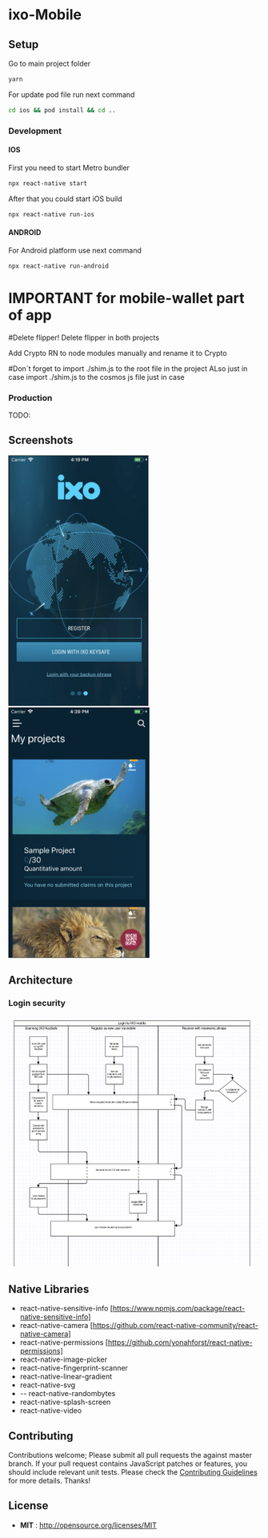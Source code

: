 # ixo-Mobile

## Setup

Go to main project folder

```sh
yarn
```

For update pod file run next command

```sh
cd ios && pod install && cd ..
```

### Development

#### IOS

First you need to start Metro bundler

```sh
npx react-native start
```

After that you could start iOS build

```sh
npx react-native run-ios
```

#### ANDROID

For Android platform use next command

```sh
npx react-native run-android
```
# IMPORTANT for mobile-wallet part of app
#Delete flipper!
Delete flipper in both projects

Add Crypto RN to node modules manually and rename it to  Crypto

#Don`t forget to import ./shim.js to the root file in the project 
ALso just in case import  ./shim.js to the cosmos js file just in case
### Production

TODO:

## Screenshots

<img src="gitImages/1.png" height="500" />
<img src="gitImages/2.png" height="500" />

## Architecture

### Login security

<img src="gitImages/loginFlowDiagram.png" height="500" />

## Native Libraries

- react-native-sensitive-info [https://www.npmjs.com/package/react-native-sensitive-info]
- react-native-camera [https://github.com/react-native-community/react-native-camera]
- react-native-permissions [https://github.com/yonahforst/react-native-permissions]
- react-native-image-picker
- react-native-fingerprint-scanner
- react-native-linear-gradient
- react-native-svg
- -- react-native-randombytes
- react-native-splash-screen
- react-native-video

## Contributing

Contributions welcome; Please submit all pull requests the against master branch. If your pull request contains JavaScript patches or features, you should include relevant unit tests. Please check the [Contributing Guidelines](contributng.md) for more details. Thanks!

## License

- **MIT** : http://opensource.org/licenses/MIT
